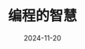 ---
title: 编程的智慧
date: 2024-11-20
lang: zh
tags:
  - repost
customizeMetadata:
  repostUrl: https://www.yinwang.org/blog-cn/2015/11/21/programming-philosophy
---